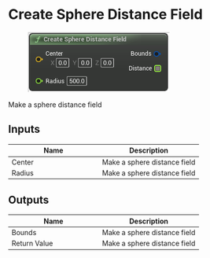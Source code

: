 # Create Sphere Distance Field

<div align="left" data-full-width="false"><figure><img src="../../../.gitbook/assets/create_sphere_distance_field.png" alt=""><figcaption></figcaption></figure></div>

Make a sphere distance field

## Inputs

<table><thead><tr><th width="170">Name</th><th>Description</th></tr></thead><tbody><tr><td>Center</td><td>Make a sphere distance field</td></tr><tr><td>Radius</td><td>Make a sphere distance field</td></tr></tbody></table>

## Outputs

<table><thead><tr><th width="170">Name</th><th>Description</th></tr></thead><tbody><tr><td>Bounds</td><td>Make a sphere distance field</td></tr><tr><td>Return Value</td><td>Make a sphere distance field</td></tr></tbody></table>

